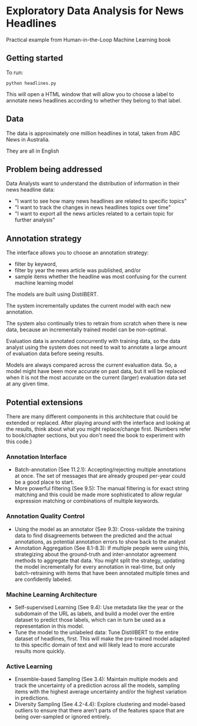 # Exploratory Data Analysis for News Headlines
Practical example from Human-in-the-Loop Machine Learning book


## Getting started

To run:

`python headlines.py`

This will open a HTML window that will allow you to choose a label to annotate news headlines according 
to whether they belong to that label.

## Data

The data is approximately one million headlines in total, taken from ABC News in Australia. 

They are all in English

## Problem being addressed

Data Analysts want to understand the distribution of information in their news headline data:
- "I want to see how many news headlines are related to specific topics"
- "I want to track the changes in news headlines topics over time"
- "I want to export all the news articles related to a certain topic for further analysis"



## Annotation strategy

The interface allows you to choose an annotation strategy:

- filter by keyword, 
- filter by year the news article was published, and/or 
- sample items whether the headline was most confusing for the current machine learning model 

The models are built using DistilBERT.

The system incrementally updates the current model with each new annotation. 

The system also continually tries to retrain from scratch when there is new data, because 
an incrementally trained model can be non-optimal. 

Evaluation data is annotated concurrently with training data, so the data analyst using 
the system does not need to wait to annotate a large amount of evaluation data before seeing results. 

Models are always compared across the _current_ evaluation data. So, a model might have been more accurate 
on past data, but it will be replaced when it is not the most accurate on the current (larger)
evaluation data set at any given time.


## Potential extensions

There are many different components in this architecture that could be extended or replaced. 
After playing around with the interface and looking at the results, think about what you might replace/change first.
(Numbers refer to book/chapter sections, but you don't need the book to experiment with this code.)

### Annotation Interface

- Batch-annotation (See 11.2.1): Accepting/rejecting multiple annotations at once. The set of messages that are already grouped per-year could be a good place to start. 
- More powerful filtering (See 9.5): The manual filtering is for exact string matching and this could be made more sophisticated to allow regular expression matching or combinations of multiple keywords.

### Annotation Quality Control

- Using the model as an annotator (See 9.3): Cross-validate the training data to find disagreements between the predicted and the actual annotations, as potential annotation errors to show back to the analyst
- Annotation Aggregation (See 8.1-8.3): If multiple people were using this, strategizing about the ground-truth and inter-annotator agreement methods to aggregate that data. You might split the strategy, updating the model incrementally for every annotation in real-time, but only batch-retraining with items that have been annotated multiple times and are confidently labeled. 

### Machine Learning Architecture

- Self-supervised Learning (See 9.4): Use metadata like the year or the subdomain of the URL as labels, and build a model over the entire dataset to predict those labels, which can in turn be used as a representation in this model.
- Tune the model to the unlabeled data: Tune DistillBERT to the entire dataset of headlines, first. This will make the pre-trained model adapted to this specific domain of text and will likely lead to more accurate results more quickly.

### Active Learning

- Ensemble-based Sampling (See 3.4): Maintain multiple models and track the uncertainty of a prediction across all the models, sampling items with the highest average uncertainty and/or the highest variation in predictions. 
- Diversity Sampling (See 4.2-4.4): Explore clustering and model-based outliers to ensure that there aren’t parts of the features space that are being over-sampled or ignored entirely.





